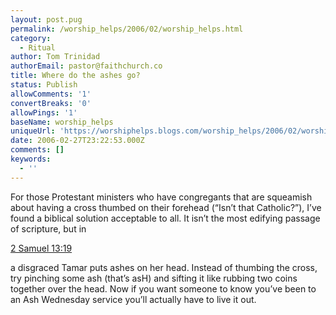 ```yaml
---
layout: post.pug
permalink: /worship_helps/2006/02/worship_helps.html 
category:
  - Ritual
author: Tom Trinidad
authorEmail: pastor@faithchurch.co
title: Where do the ashes go?
status: Publish
allowComments: '1'
convertBreaks: '0'
allowPings: '1'
baseName: worship_helps
uniqueUrl: 'https://worshiphelps.blogs.com/worship_helps/2006/02/worship_helps.html '
date: 2006-02-27T23:22:53.000Z
comments: []
keywords:
  - ''
---
```

For those Protestant ministers who have congregants that are squeamish about having a cross thumbed on their forehead (“Isn’t that Catholic?”), I’ve found a biblical solution acceptable to all. It isn’t the most edifying passage of scripture, but in

[2 Samuel 13:19](http://www.biblegateway.com/passage/?book_id=10&chapter=13&verse=18&end_verse=20&version=31&context=context)

a disgraced Tamar puts ashes on her head. Instead of thumbing the cross, try pinching some ash (that’s asH) and sifting it like rubbing two coins together over the head. Now if you want someone to know you’ve been to an Ash Wednesday service you’ll actually have to live it out.